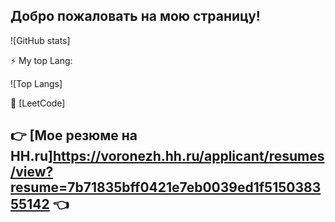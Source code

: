 ## Добро пожаловать на мою страницу!
![GitHub stats]

⚡ My top Lang:

![Top Langs]

🔭 [LeetCode]

## 👉 [Мое резюме на HH.ru]https://voronezh.hh.ru/applicant/resumes/view?resume=7b71835bff0421e7eb0039ed1f515038355142 👈
<!--
**AleksandrBondar24/AleksandrBondar24** is a ✨ _special_ ✨ repository because its `README.md` (this file) appears on your GitHub profile.

Here are some ideas to get you started:

- 🔭 I’m currently working on ...
- 🌱 I’m currently learning ...
- 👯 I’m looking to collaborate on ...
- 🤔 I’m looking for help with ...
- 💬 Ask me about ...
- 📫 How to reach me: ...
- 😄 Pronouns: ...
- ⚡ Fun fact: ...
-->

